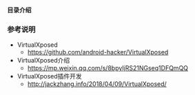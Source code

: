 #### 目录介绍












### 参考说明
- VirtualXposed
    - https://github.com/android-hacker/VirtualXposed
- VirtualXposed介绍
    - https://mp.weixin.qq.com/s/8bpyIjRS21NGseq1DFQmQQ
- VirtualXposed插件开发
    - http://jackzhang.info/2018/04/09/VirtualXposed/












